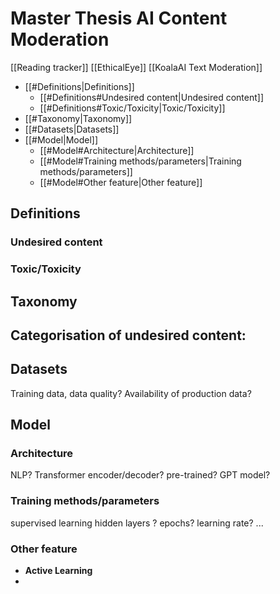 # Master Thesis AI Content Moderation

[[Reading tracker]]
[[EthicalEye]]
[[KoalaAI Text Moderation]]

- [[#Definitions|Definitions]]
	- [[#Definitions#Undesired content|Undesired content]]
	- [[#Definitions#Toxic/Toxicity|Toxic/Toxicity]]
- [[#Taxonomy|Taxonomy]]
- [[#Datasets|Datasets]]
- [[#Model|Model]]
	- [[#Model#Architecture|Architecture]]
	- [[#Model#Training methods/parameters|Training methods/parameters]]
	- [[#Model#Other feature|Other feature]]

## Definitions
### Undesired content
### Toxic/Toxicity

## Taxonomy 
Categorisation of undesired content:
- 

## Datasets
Training data, data quality?
Availability of production data?

## Model
### Architecture
NLP?
Transformer encoder/decoder?
pre-trained? 
GPT model?

### Training methods/parameters
supervised learning
hidden layers ?
epochs?
learning rate?
...

### Other feature 
- **Active Learning**
- 